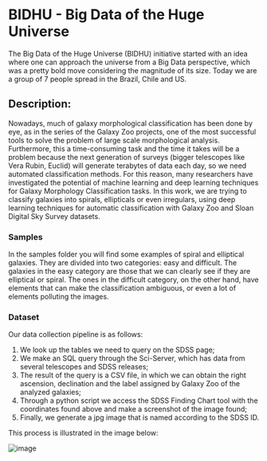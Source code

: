 # BIDHU - Big Data of the Huge Universe
The Big Data of the Huge Universe (BIDHU) initiative started with an idea where one can approach the universe from a Big Data perspective, which was a pretty bold move considering the magnitude of its size. Today we are a group of 7 people spread in the Brazil, Chile and US. 
## Description:
Nowadays, much of galaxy morphological classification has been done by eye, as in the series of the Galaxy Zoo projects, one of the most successful tools to solve the problem of large scale morphological analysis. Furthermore, this a time-consuming task and the time it takes will be a problem because the next generation of surveys (bigger telescopes like Vera Rubin, Euclid) will generate terabytes of data each day, so we need automated classification methods. For this reason, many researchers have investigated the potential of machine learning and deep learning techniques for Galaxy Morphology Classification tasks. 
In this work, we are trying to classify galaxies into spirals, ellipticals or even irregulars, using deep learning techniques for automatic classification with Galaxy Zoo and Sloan Digital Sky Survey datasets.

### Samples
In the samples folder you will find some examples of spiral and elliptical galaxies. They are divided into two categories: easy and difficult.
The galaxies in the easy category are those that we can clearly see if they are elliptical or spiral. The ones in the difficult category, on the other hand, have elements that can make the classification ambiguous, or even a lot of elements polluting the images.

### Dataset
Our data collection pipeline is as follows:
1) We look up the tables we need to query on the SDSS page;
2) We make an SQL query through the Sci-Server, which has data from several telescopes and SDSS releases;
3) The result of the query is a CSV file, in which we can obtain the right ascension, declination and the label assigned by Galaxy Zoo of the analyzed galaxies;
4) Through a python script we access the SDSS Finding Chart tool with the coordinates found above and make a screenshot of the image found;
5) Finally, we generate a jpg image that is named according to the SDSS ID.

This process is illustrated in the image below:

![image](https://user-images.githubusercontent.com/48294589/135667499-314e2470-8ec5-4afe-a299-5bed0fbafd08.png)

